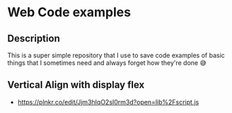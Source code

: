 # Web Code examples

## Description

This is a super simple repository that I use to save code examples of basic things that I sometimes need and always forget how they're done :sweat_smile:

## Vertical Align with display flex

- https://plnkr.co/edit/Jjm3hIqO2sI0rm3d?open=lib%2Fscript.js
